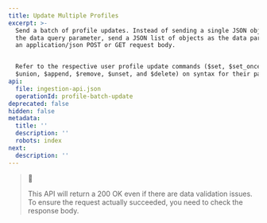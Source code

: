 ```yaml
---
title: Update Multiple Profiles
excerpt: >-
  Send a batch of profile updates. Instead of sending a single JSON object as
  the data query parameter, send a JSON list of objects as the data parameter of
  an application/json POST or GET request body.


  Refer to the respective user profile update commands ($set, $set_once, $add,
  $union, $append, $remove, $unset, and $delete) on syntax for their parameters.
api:
  file: ingestion-api.json
  operationId: profile-batch-update
deprecated: false
hidden: false
metadata:
  title: ''
  description: ''
  robots: index
next:
  description: ''
---
```

> 📘
>
> This API will return a 200 OK even if there are data validation issues. To ensure the request actually succeeded, you need to check the response body.